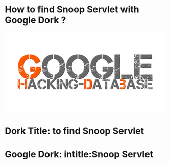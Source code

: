 # How to find Snoop Servlet with Google Dork ?

![image](https://github.com/ozergoker/How-to-find-Snoop-Servlet/blob/main/ghdb.png)

# Dork Title: to find Snoop Servlet
# Google Dork: intitle:Snoop Servlet

